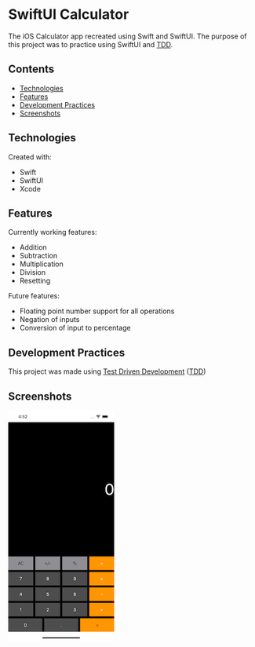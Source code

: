 # SwiftUI Calculator

The iOS Calculator app recreated using Swift and SwiftUI. The purpose of this project was to practice using SwiftUI and [TDD](https://en.wikipedia.org/wiki/Test-driven_development).

## Contents
* [Technologies](#technologies)
* [Features](#features)
* [Development Practices](#development-practices)
* [Screenshots](#screenshots)

## Technologies
Created with:

* Swift
* SwiftUI
* Xcode

## Features
Currently working features:

* Addition
* Subtraction
* Multiplication
* Division
* Resetting

Future features:

* Floating point number support for all operations
* Negation of inputs
* Conversion of input to percentage

## Development Practices
This project was made using [Test Driven Development](https://en.wikipedia.org/wiki/Test-driven_development) ([TDD](https://en.wikipedia.org/wiki/Test-driven_development))

## Screenshots

![Screenshot](/images/screenshot_1.png)

